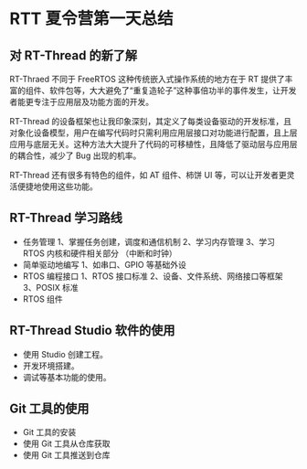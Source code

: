 # RTT 夏令营第一天总结
## 对 RT-Thread 的新了解
RT-Thraed 不同于 FreeRTOS 这种传统嵌入式操作系统的地方在于 RT 提供了丰富的组件、软件包等，大大避免了“重复造轮子”这种事倍功半的事件发生，让开发者能更专注于应用层及功能方面的开发。

RT-Thread 的设备框架也让我印象深刻，其定义了每类设备驱动的开发标准，且对象化设备模型，用户在编写代码时只需利用应用层接口对功能进行配置，且上层应用与底层无关。这种方法大大提升了代码的可移植性，且降低了驱动层与应用层的耦合性，减少了 Bug 出现的机率。

RT-Thread 还有很多有特色的组件，如 AT 组件、柿饼 UI 等，可以让开发者更灵活便捷地使用这些功能。

## RT-Thread 学习路线
* 任务管理
  1、掌握任务创建，调度和通信机制
  2、学习内存管理
  3、学习 RTOS 内核和硬件相关部分 （中断和时钟）
* 简单驱动地编写
  1、如串口、GPIO 等基础外设
* RTOS 编程接口
  1、RTOS 接口标准
  2、设备、文件系统、网络接口等框架
  3、POSIX 标准
* RTOS 组件

## RT-Thread Studio 软件的使用
* 使用 Studio 创建工程。
* 开发环境搭建。
* 调试等基本功能的使用。

## Git 工具的使用
* Git 工具的安装
* 使用 Git 工具从仓库获取
* 使用 Git 工具推送到仓库